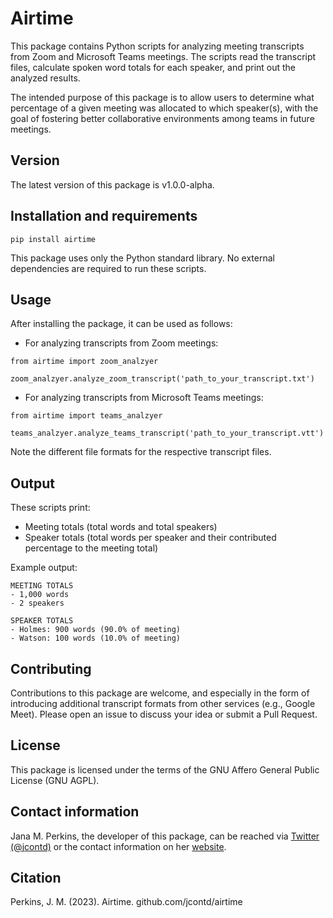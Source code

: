 # Airtime

This package contains Python scripts for analyzing meeting transcripts from Zoom and Microsoft Teams meetings. The scripts read the transcript files, calculate spoken word totals for each speaker, and print out the analyzed results.

The intended purpose of this package is to allow users to determine what percentage of a given meeting was allocated to which speaker(s), with the goal of fostering better collaborative environments among teams in future meetings.

## Version

The latest version of this package is v1.0.0-alpha.

## Installation and requirements

```
pip install airtime
```

This package uses only the Python standard library.
No external dependencies are required to run these scripts.

## Usage

After installing the package, it can be used as follows:

- For analyzing transcripts from Zoom meetings:

```
from airtime import zoom_analzyer

zoom_analzyer.analyze_zoom_transcript('path_to_your_transcript.txt')

```

- For analyzing transcripts from Microsoft Teams meetings:

```
from airtime import teams_analzyer

teams_analzyer.analyze_teams_transcript('path_to_your_transcript.vtt')
```

Note the different file formats for the respective transcript files.

## Output
These scripts print:

- Meeting totals (total words and total speakers)
- Speaker totals (total words per speaker and their contributed percentage to the meeting total)

Example output:

```
MEETING TOTALS
- 1,000 words
- 2 speakers

SPEAKER TOTALS
- Holmes: 900 words (90.0% of meeting)
- Watson: 100 words (10.0% of meeting)
```

## Contributing

Contributions to this package are welcome, and especially in the form of introducing additional transcript formats from other services (e.g., Google Meet). Please open an issue to discuss your idea or submit a Pull Request.

## License

This package is licensed under the terms of the GNU Affero General Public License (GNU AGPL).

## Contact information

Jana M. Perkins, the developer of this package, can be reached via [Twitter (@jcontd)](https://twitter.com/jcontd) or the contact information on her [website](https://jcontd.com).

## Citation

Perkins, J. M. (2023). Airtime. github.com/jcontd/airtime